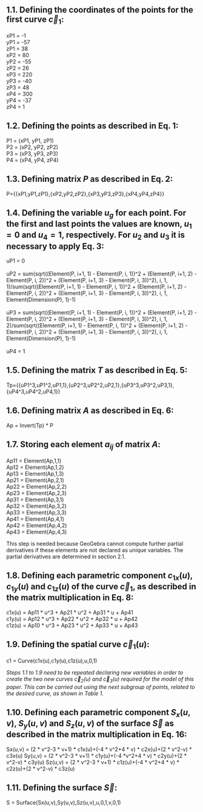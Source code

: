 ## 1.1. Defining the coordinates of the points for the first curve $\vec{c}_1$:

xP1 = -1<br>
yP1 = -57<br>
zP1 = 38<br>
xP2 = 80<br>
yP2 = -55<br>
zP2 = 26<br>
xP3 = 220<br>
yP3 = -40<br>
zP3 = 48<br>
xP4 = 300<br>
yP4 = -37<br>
zP4 = 1<br>

## 1.2. Defining the points as described in Eq. 1:

P1 = (xP1, yP1, zP1)<br>
P2 = (xP2, yP2, zP2)<br>
P3 = (xP3, yP3, zP3)<br>
P4 = (xP4, yP4, zP4)<br>

## 1.3. Defining matrix *P* as described in Eq. 2:

P={{xP1,yP1,zP1},{xP2,yP2,zP2},{xP3,yP3,zP3},{xP4,yP4,zP4}}

## 1.4. Defining the variable $u_g$ for each point. For the first and last points the values are known, $u_1=0$ and $u_4=1$, respectively. For $u_2$ and $u_3$ it is necessary to apply Eq. 3:

uP1 = 0<br>
<br>
uP2 = sum(sqrt((Element(P, i+1, 1) - Element(P, i, 1))^2 + (Element(P, i+1, 2) - Element(P, i, 2))^2 + (Element(P, i+1, 3) - Element(P, i, 3))^2), i, 1, 1)/sum(sqrt((Element(P, i+1, 1) - Element(P, i, 1))^2 + (Element(P, i+1, 2) - Element(P, i, 2))^2 + (Element(P, i+1, 3) - Element(P, i, 3))^2), i, 1, Element(Dimension(P), 1)-1)<br>
<br>
uP3 = sum(sqrt((Element(P, i+1, 1) - Element(P, i, 1))^2 + (Element(P, i+1, 2) - Element(P, i, 2))^2 + (Element(P, i+1, 3) - Element(P, i, 3))^2), i, 1, 2)/sum(sqrt((Element(P, i+1, 1) - Element(P, i, 1))^2 + (Element(P, i+1, 2) - Element(P, i, 2))^2 + (Element(P, i+1, 3) - Element(P, i, 3))^2), i, 1, Element(Dimension(P), 1)-1)<br>
<br>
uP4 = 1<br>

## 1.5. Defining the matrix *T* as described in Eq. 5:

Tp={{uP1^3,uP1^2,uP1,1},{uP2^3,uP2^2,uP2,1},{uP3^3,uP3^2,uP3,1},{uP4^3,uP4^2,uP4,1}}

## 1.6. Defining matrix *A* as described in Eq. 6:

Ap = Invert(Tp) * P

## 1.7. Storing each element $a_{ij}$ of matrix *A*:

Ap11 = Element(Ap,1,1)<br>
Ap12 = Element(Ap,1,2)<br>
Ap13 = Element(Ap,1,3)<br>
Ap21 = Element(Ap,2,1)<br>
Ap22 = Element(Ap,2,2)<br>
Ap23 = Element(Ap,2,3)<br>
Ap31 = Element(Ap,3,1)<br>
Ap32 = Element(Ap,3,2)<br>
Ap33 = Element(Ap,3,3)<br>
Ap41 = Element(Ap,4,1)<br>
Ap42 = Element(Ap,4,2)<br>
Ap43 = Element(Ap,4,3)<br>

This step is needed because GeoGebra cannot compute further partial derivatives if these elements are not declared as unique variables. The partial derivatives are determined in section 2.1.

## 1.8. Defining each parametric component $c_{1x} (u)$, $c_{1y} (u)$ and $c_{1z} (u)$ of the curve $\vec{c}_1$, as described in the matrix multiplication in Eq. 8:

c1x(u) = Ap11 * u^3 + Ap21 * u^2 + Ap31 * u + Ap41<br>
c1y(u) = Ap12 * u^3 + Ap22 * u^2 + Ap32 * u + Ap42<br>
c1z(u) = Ap10 * u^3 + Ap23 * u^2 + Ap33 * u + Ap43<br>

## 1.9. Defining the spatial curve $\vec{c}_1(u)$:

c1 = Curve(c1x(u),c1y(u),c1z(u),u,0,1)

*Steps 1.1 to 1.9 need to be repeated declaring new variables in order to create the two new curves $\vec{c}_2(u)$ and  $\vec{c}_3(u)$ required for the model of this paper. This can be carried out using the next subgroup of points, related to the desired curve, as shown in Table 1.*

## 1.10. Defining each parametric component $S_x(u,v)$, $S_y(u,v)$ and $S_z(u,v)$ of the surface $\vec{S}$ as described in the matrix multiplication in Eq. 16:

Sx(u,v) = (2 * v^2-3 * v+1) * c1x(u)+(-4 * v^2+4 * v) * c2x(u)+(2 * v^2-v) * c3x(u)
Sy(u,v) = (2 * v^2-3 * v+1) * c1y(u)+(-4  *v^2+4 * v) * c2y(u)+(2 * v^2-v) * c3y(u)
Sz(u,v) = (2 * v^2-3 * v+1) * c1z(u)+(-4 * v^2+4 * v) * c2z(u)+(2 * v^2-v) * c3z(u)

## 1.11. Defining the surface $\vec{S}$:

S = Surface(Sx(u,v),Sy(u,v),Sz(u,v),u,0,1,v,0,1)

